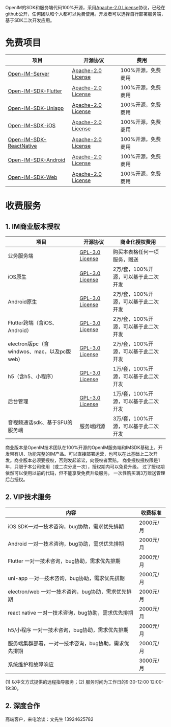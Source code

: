 OpenIM的SDK和服务端代码100%开源，采用[Apache-2.0 License](https://github.com/OpenIMSDK/Open-IM-Server/blob/main/LICENSE)协议，已经在github公开，任何团队和个人都可以免费使用。开发者可以选择自行部署服务端，基于SDK二次开发应用。

# 免费项目

| 项目                                                         | 开源协议                                                     | 费用               |
| ------------------------------------------------------------ | ------------------------------------------------------------ | ------------------ |
| [Open-IM-Server](https://github.com/OpenIMSDK/Open-IM-Server) | [ Apache-2.0 License](https://github.com/OpenIMSDK/Open-IM-Server/blob/main/LICENSE) | 100%开源，免费商用 |
| [Open-IM-SDK-Flutter](https://github.com/OpenIMSDK/Open-IM-SDK-Flutter) | [ Apache-2.0 License](https://github.com/OpenIMSDK/Open-IM-Server/blob/main/LICENSE) | 100%开源，免费商用 |
| [Open-IM-SDK-Uniapp](https://github.com/OpenIMSDK/Open-IM-SDK-Uniapp) | [ Apache-2.0 License](https://github.com/OpenIMSDK/Open-IM-Server/blob/main/LICENSE) | 100%开源，免费商用 |
| [Open-IM-SDK-iOS](https://github.com/OpenIMSDK/Open-IM-SDK-iOS) | [ Apache-2.0 License](https://github.com/OpenIMSDK/Open-IM-Server/blob/main/LICENSE) | 100%开源，免费商用 |
| [Open-IM-SDK-ReactNative](https://github.com/OpenIMSDK/Open-IM-SDK-ReactNative) | [ Apache-2.0 License](https://github.com/OpenIMSDK/Open-IM-Server/blob/main/LICENSE) | 100%开源，免费商用 |
| [Open-IM-SDK-Android](https://github.com/OpenIMSDK/Open-IM-SDK-Android) | [ Apache-2.0 License](https://github.com/OpenIMSDK/Open-IM-Server/blob/main/LICENSE) | 100%开源，免费商用 |
| [Open-IM-SDK-Web](https://github.com/OpenIMSDK/Open-IM-SDK-Web) | [ Apache-2.0 License](https://github.com/OpenIMSDK/Open-IM-Server/blob/main/LICENSE) | 100%开源，免费商用 |

# 收费服务
## 1. IM商业版本授权
| 项目                                        | 开源协议                                                     | 商业化授权费用                         |
| ------------------------------------------- | ------------------------------------------------------------ | -------------------------------------- |
| 业务服务端                                  | [GPL-3.0 License](https://github.com/OpenIMSDK/OpenMetaOffice-Flutter/blob/main/LICENSE) | 购买本表格任何一项服务，赠送           |
| iOS原生                                     | [GPL-3.0 License](https://github.com/OpenIMSDK/OpenMetaOffice-Flutter/blob/main/LICENSE) | 2万/套，100%开源，可以基于此二次开发 |
| Android原生                                 | [GPL-3.0 License](https://github.com/OpenIMSDK/OpenMetaOffice-Flutter/blob/main/LICENSE) | 2万/套，100%开源，可以基于此二次开发 |
| Flutter跨端（含iOS、Android）               | [GPL-3.0 License](https://github.com/OpenIMSDK/OpenMetaOffice-Flutter/blob/main/LICENSE) | 2万/套，100%开源，可以基于此二次开发   |
| electron版pc（含windwos、mac，以及pc版web） | [GPL-3.0 License](https://github.com/OpenIMSDK/OpenMetaOffice-Flutter/blob/main/LICENSE) | 2万/套，100%开源，可以基于此二次开发   |
| h5（含h5、小程序）                          | [GPL-3.0 License](https://github.com/OpenIMSDK/OpenMetaOffice-Flutter/blob/main/LICENSE) | 1万/套，100%开源，可以基于此二次开发   |
| 后台管理                                    | [GPL-3.0 License](https://github.com/OpenIMSDK/OpenMetaOffice-Flutter/blob/main/LICENSE) | 1万/套，100%开源，可以基于此二次开发   |
| 音视频通话sdk、基于SFU的服务端              | 服务端闭源                                                   | 3万/套，100%开源，可以基于此二次开发   |

商业版本是OpenIM技术团队在100%开源的OpenIM服务端和IMSDK基础上，开发带有UI、功能完整的IM产品。可以直接部署运营，也可以在此基础上二次开发。商业版本必须要授权，否则发起诉讼，向侵权者索赔。
商业授权授权限是1年，只限于本公司使用（或二次分发一次），授权期内可以免费升级。 过了授权期依然可以使用以前的代码，但不能享受免费升级服务。
一次性购买满3万赠送管理后台授权。

## 2. VIP技术服务
| 内容                                                         | 收费标准 |
| ------------------------------------------------------------ | -------------- |
|  iOS SDK一对一技术咨询，bug协助，需求优先排期                              |       2000元/月         |
|  Android 一对一技术咨询，bug协助，需求优先排期                              |       2000元/月         |
|  Flutter 一对一技术咨询，bug协助，需求优先排期                              |       2000元/月         |
|  uni-app 一对一技术咨询，bug协助，需求优先排期                              |       2000元/月         |
|  electron/web 一对一技术咨询，bug协助，需求优先排期                              |       2000元/月         |
|  react native 一对一技术咨询，bug协助，需求优先排期                              |       2000元/月         |
|  h5/小程序 一对一技术咨询，bug协助，需求优先排期                              |       2000元/月         |
| 服务端集群部署，一对一技术咨询，bug协助，需求优先排期 |           2000元/月     |
| 系统维护和故障响应 |           3000元/月     |

(1) 以中文方式提供的远程指导服务；(2) 服务时间为工作日的9:30-12:00 12:00-19:30。



## 2. 深度合作
高端客户，来电洽谈：文先生 13924625782 


